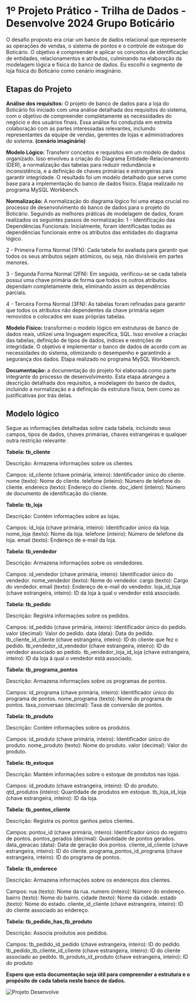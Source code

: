 # 1º Projeto Prático - Trilha de Dados - Desenvolve 2024 Grupo Boticário

O desafio proposto era criar um banco de dados relacional que represente as operações de vendas, o sistema de pontos e o controle de estoque do Boticário. O objetivo é compreender e aplicar os conceitos de identificação de entidades, relacionamentos e atributos, culminando na elaboração da modelagem lógica e física do banco de dados.
Eu escolhi o segmento de loja física do Boticário como cenário imaginário.

## Etapas do Projeto

**Análise dos requisitos:** O projeto de banco de dados para a loja do Boticário foi iniciado com uma análise detalhada dos requisitos do sistema, com o objetivo de compreender completamente as necessidades do negócio e dos usuários finais. Essa análise foi conduzida em estreita colaboração com as partes interessadas relevantes, incluindo representantes da equipe de vendas, gerentes de lojas e administradores do sistema. **(cenário imaginário)**

**Modelo Lógico:** Transferir conceitos e requisitos em um modelo de dados organizado. Isso envolveu a criação do Diagrama Entidade-Relacionamento (DER), a normalização das tabelas para reduzir redundância e inconsistência, e a definição de chaves primárias e estrangeiras para garantir integridade. O resultado foi um modelo detalhado que serve como base para a implementação do banco de dados físico. Etapa realizado no programa MySQL Workbench.

**Normalização:** A normalização do diagrama lógico foi uma etapa crucial no processo de desenvolvimento do banco de dados para o projeto do Boticário. Seguindo as melhores práticas de modelagem de dados, foram realizados os seguintes passos de normalização:
1 - Identificação das Dependências Funcionais: Inicialmente, foram identificadas todas as dependências funcionais entre os atributos das entidades do diagrama lógico.

2 - Primeira Forma Normal (1FN): Cada tabela foi avaliada para garantir que todos os seus atributos sejam atômicos, ou seja, não divisíveis em partes menores.

3 - Segunda Forma Normal (2FN): Em seguida, verificou-se se cada tabela possui uma chave primária de forma que todos os outros atributos dependam completamente dela, eliminando assim as dependências parciais.

4 - Terceira Forma Normal (3FN): As tabelas foram refinadas para garantir que todos os atributos não dependentes da chave primária sejam removidos e colocados em suas próprias tabelas.

**Modelo Físico:** transformei o modelo lógico em estruturas de banco de dados reais, utilizei uma linguagem específica, SQL. Isso envolve a criação das tabelas, definição de tipos de dados, índices e restrições de integridade. O objetivo é implementar o banco de dados de acordo com as necessidades do sistema, otimizando o desempenho e garantindo a segurança dos dados. Etapa realizado no programa MySQL Workbench.

**Documentação:** a documentação do projeto foi elaborada como parte integrante do processo de desenvolvimento. Esta etapa abrangeu a descrição detalhada dos requisitos, a modelagem do banco de dados, incluindo a normalização e a definição da estrutura física, bem como as justificativas por trás delas. 


## Modelo lógico

Segue as informações detalhadas sobre cada tabela, incluindo seus campos, tipos de dados, chaves primárias, chaves estrangeiras e qualquer outra restrição relevante:

**Tabela: tb_cliente**

Descrição: Armazena informações sobre os clientes.

Campos:
id_cliente (chave primária, inteiro): Identificador único do cliente.
nome (texto): Nome do cliente.
telefone (inteiro): Número de telefone do cliente.
endereco (texto): Endereço do cliente.
doc_ident (inteiro): Número de documento de identificação do cliente.

**Tabela: tb_loja**

Descrição: Contém informações sobre as lojas.

Campos:
id_loja (chave primária, inteiro): Identificador único da loja.
nome_loja (texto): Nome da loja.
telefone (inteiro): Número de telefone da loja.
email (texto): Endereço de e-mail da loja.

**Tabela: tb_vendedor**

Descrição: Armazena informações sobre os vendedores.

Campos:
id_vendedor (chave primária, inteiro): Identificador único do vendedor.
nome_vendedor (texto): Nome do vendedor.
cargo (texto): Cargo do vendedor.
email (texto): Endereço de e-mail do vendedor.
loja_id_loja (chave estrangeira, inteiro): ID da loja à qual o vendedor está associado.

**Tabela: tb_pedido**

Descrição: Registra informações sobre os pedidos.

Campos:
id_pedido (chave primária, inteiro): Identificador único do pedido.
valor (decimal): Valor do pedido.
data (data): Data do pedido.
tb_cliente_id_cliente (chave estrangeira, inteiro): ID do cliente que fez o pedido.
tb_vendedor_id_vendedor (chave estrangeira, inteiro): ID do vendedor associado ao pedido.
tb_vendedor_loja_id_loja (chave estrangeira, inteiro): ID da loja à qual o vendedor está associado.

**Tabela: tb_programa_pontos**

Descrição: Armazena informações sobre os programas de pontos.

Campos:
id_programa (chave primária, inteiro): Identificador único do programa de pontos.
nome_programa (texto): Nome do programa de pontos.
taxa_conversao (decimal): Taxa de conversão de pontos.

**Tabela: tb_produto**

Descrição: Contém informações sobre os produtos.

Campos:
id_produto (chave primária, inteiro): Identificador único do produto.
nome_produto (texto): Nome do produto.
valor (decimal): Valor do produto.

**Tabela: tb_estoque**

Descrição: Mantém informações sobre o estoque de produtos nas lojas.

Campos:
id_produto (chave estrangeira, inteiro): ID do produto.
qtd_produtos (inteiro): Quantidade de produtos em estoque.
tb_loja_id_loja (chave estrangeira, inteiro): ID da loja.

**Tabela: tb_pontos_cliente**

Descrição: Registra os pontos ganhos pelos clientes.

Campos:
pontos_id (chave primária, inteiro): Identificador único do registro de pontos.
pontos_gerados (decimal): Quantidade de pontos gerados.
data_geracao (data): Data de geração dos pontos.
cliente_id_cliente (chave estrangeira, inteiro): ID do cliente.
programa_pontos_id_programa (chave estrangeira, inteiro): ID do programa de pontos.

**Tabela: tb_endereco**

Descrição: Armazena informações sobre os endereços dos clientes.

Campos:
rua (texto): Nome da rua.
numero (inteiro): Número do endereço.
bairro (texto): Nome do bairro.
cidade (texto): Nome da cidade.
estado (texto): Nome do estado.
cliente_id_cliente (chave estrangeira, inteiro): ID do cliente associado ao endereço.

**Tabela: tb_pedido_has_tb_produto**

Descrição: Associa produtos aos pedidos.

Campos:
tb_pedido_id_pedido (chave estrangeira, inteiro): ID do pedido.
tb_pedido_tb_cliente_id_cliente (chave estrangeira, inteiro): ID do cliente associado ao pedido.
tb_produto_id_produto (chave estrangeira, inteiro): ID do produto


**Espero que esta documentação seja útil para compreender a estrutura e o propósito de cada tabela neste banco de dados.**

![Projeto Desenvolve](https://github.com/kellyclemos/Desenvolve-2024-Projeto-Pratico-Dados/assets/104221265/d1038057-1391-453c-8fa1-c9a63dcb852a)
